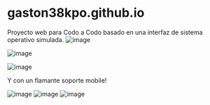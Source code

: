 # gaston38kpo.github.io
Proyecto web para Codo a Codo basado en una interfaz de sistema operativo simulada.
![image](https://user-images.githubusercontent.com/77559010/115817172-b3ccca80-a3d0-11eb-9221-be125ae9f3ee.png)

![image](https://user-images.githubusercontent.com/77559010/115817447-3eadc500-a3d1-11eb-9f5a-54f7a7bb1592.png)

![image](https://user-images.githubusercontent.com/77559010/115817210-c8a95e00-a3d0-11eb-80fb-53e490861a6b.png)

Y con un flamante soporte mobile!

![image](https://user-images.githubusercontent.com/77559010/115817271-e1197880-a3d0-11eb-8cbb-1ccf9164ae0a.png) ![image](https://user-images.githubusercontent.com/77559010/115817284-eb3b7700-a3d0-11eb-9da6-087b8d3680ba.png) ![image](https://user-images.githubusercontent.com/77559010/115817249-d5c64d00-a3d0-11eb-89d7-b1bce758fe71.png)
